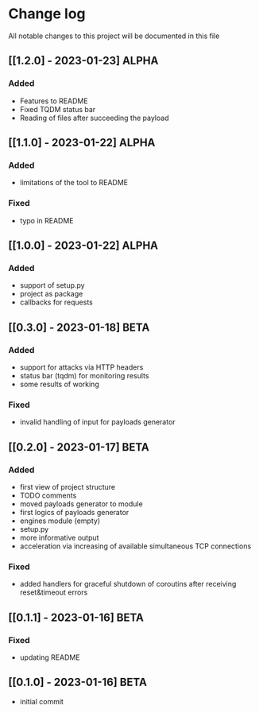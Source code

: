 # Change log
All notable changes to this project will be documented in this file

## [[1.2.0] - 2023-01-23] ALPHA
### Added
- Features to README
- Fixed TQDM status bar
- Reading of files after succeeding the payload

## [[1.1.0] - 2023-01-22] ALPHA
### Added
- limitations of the tool to README
### Fixed
- typo in README

## [[1.0.0] - 2023-01-22] ALPHA
### Added
- support of setup.py
- project as package
- callbacks for requests

## [[0.3.0] - 2023-01-18] BETA
### Added
- support for attacks via HTTP headers
- status bar (tqdm) for monitoring results
- some results of working
### Fixed
- invalid handling of input for payloads generator

## [[0.2.0] - 2023-01-17] BETA
### Added
- first view of project structure
- TODO comments
- moved payloads generator to module
- first logics of payloads generator
- engines module (empty)
- setup.py
- more informative output
- acceleration via increasing of available simultaneous TCP connections
### Fixed
- added handlers for graceful shutdown of coroutins after receiving reset&timeout errors

## [[0.1.1] - 2023-01-16] BETA
### Fixed
- updating README

## [[0.1.0] - 2023-01-16] BETA
- initial commit